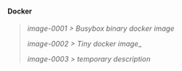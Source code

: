 #### Docker

> _image-0001 > Busybox binary docker image_
>
> _image-0002 > Tiny docker image__
>
> _image-0003 > temporary description_